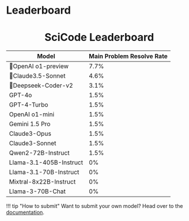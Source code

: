 # Leaderboard

<center>

# SciCode Leaderboard

| Model                  | Main Problem Resolve Rate |
|------------------------|---------------------------|
| 🥇OpenAI o1-preview     | 7.7%                      |
| 🥈Claude3.5-Sonnet      | 4.6%                      |
| 🥉Deepseek-Coder-v2     | 3.1%                      |
| GPT-4o                 | 1.5%                      |
| GPT-4-Turbo            | 1.5%                      |
| OpenAI o1-mini         | 1.5%                      |
| Gemini 1.5 Pro         | 1.5%                      |
| Claude3-Opus           | 1.5%                      |
| Claude3-Sonnet         | 1.5%                      |
| Qwen2-72B-Instruct     | 1.5%                      |
| Llama-3.1-405B-Instruct| 0%                        |
| Llama-3.1-70B-Instruct | 0%                        |
| Mixtral-8x22B-Instruct | 0%                        |
| Llama-3-70B-Chat       | 0%                        |

<!-- Once you've added the results to the submission repository,
     bring back the table here -->
<!-- include-markdown "leaderboard_table.md" -->

</center>

!!! tip "How to submit"
    Want to submit your own model? Head over to the [documentation](docs/index.md).

